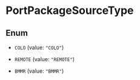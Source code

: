

# PortPackageSourceType

## Enum


* `COLO` (value: `"COLO"`)

* `REMOTE` (value: `"REMOTE"`)

* `BMMR` (value: `"BMMR"`)



